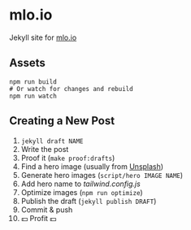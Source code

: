 # mlo.io

Jekyll site for [mlo.io](http://mlo.io)

## Assets

    npm run build
    # Or watch for changes and rebuild
    npm run watch

## Creating a New Post

1. `jekyll draft NAME`
2. Write the post
3. Proof it (`make proof:drafts`)
4. Find a hero image (usually from [Unsplash](https://unsplash.com/))
5. Generate hero images (`script/hero IMAGE NAME`)
6. Add hero name to _tailwind.config.js_
7. Optimize images (`npm run optimize`)
8. Publish the draft (`jekyll publish DRAFT`)
9. Commit & push
10. 💵 Profit 💵

